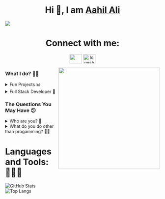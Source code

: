 <!DOCTYPE html>
<html>
<body>
  <h1 align="middle">Hi 👋, I am <a href="https://www.linkedin.com/in/aahil-ali1">Aahil Ali</a></h1>
</body>
</html>
<img src="https://github.com/ashutosh1919/ashutosh1919/blob/master/linkedin_banner.png" />
<h1 align="middle">Connect with me:</h1>
<p align="middle">
<a href="https://www.linkedin.com/in/aahil-ali1" target="blank"><img align="center" src="https://raw.githubusercontent.com/rahuldkjain/github-profile-readme-generator/master/src/images/icons/Social/linked-in-alt.svg" height="30" width="40" /></a>
<a href="https://www.instagram.com/aahiilll" target="blank"><img align="center" src="https://github.com/ashutosh1919/ashutosh1919/blob/master/logos/instagram.png" alt="logeshwaran-elumalai-a180b3249" height="30" width="40" /></a>
</p>
<img align='right' src="https://upload.wikimedia.org/wikipedia/commons/thumb/4/41/Beetlejuice_onstage.jpg/640px-Beetlejuice_onstage.jpg" width="330"/>

<h3>What I do? 👨‍💻</h3>
<details>
<summary>Fun Projects 📊</summary>
<ul>
  <div align="left">
  <img src="https://github-readme-stats.vercel.app/api/pin/?username=AahilAliCodes&repo=OpenMp-Parallel-Computing" alt="GitHub Stats">
  </div>
  <div align="left">
  <img src="https://github-readme-stats.vercel.app/api/pin/?username=AahilAliCodes&repo=Python-Scripting" alt="GitHub Stats">
  </div>
  <div align="left">
  <img src="https://github-readme-stats.vercel.app/api/pin/?username=AahilAliCodes&repo=Movie-Recommendation-Algorithm" alt="GitHub Stats">
  </div>
  <div align="left">
  <img src="https://github-readme-stats.vercel.app/api/pin/?username=AahilAliCodes&repo=BlackHoleSim" alt="GitHub Stats">
  </div>
</ul>
</details>
<details>
<summary>Full Stack Developer 🍥</summary>
  <ul>
    <div align="left">
  <img src="https://github-readme-stats.vercel.app/api/pin/?username=ArjunNair17&repo=SpotifyAppCS35L" alt="GitHub Stats">
  </div>
  </ul>
</details>
<h3>The Questions You May Have 😕</h3>
<details>
  <summary>Who are you? 👨</summary>
  <pre>
  A passionate individual who always thrive to work on end to end products which develop sustainable and scalable social and
  technical systems to create impact.<br>
  My name describes my qualities,
  A: Attention to Detail
  A: Adaptable
  H: Hard working
  I: inquisitive
  L: Learner
  </pre>
</details>
<details>
<summary>What do you do other than progamming? 💁‍♂️</summary>
  <ul>
    <li>I like to do miscellaneous research in the feilds of Mathematics, Economics, Physics, and Computer science. Check out my latest  <a href="https://drive.google.com/file/d/1kLAggeo_ii7N6PtGqv544wN6vg793ZQ4/view"> Research Paper!</a>.</li>
    <li>I a member of DevX at UCLA, which is is UCLA's premier product development organization. We build real-world projects that help tackle pressing problems within the UCLA community, and beyond. We help students make their ideas come to life, and grow their technical skills by pairing them with experienced teammates, building a network that lasts beyond UCLA. We work for educating students to deal with very basic but important problems which eventually build their character<a href="https://www.ucladevx.com/"> DevX!</a>.</li>
    <li>I like to trade stocks, crypto and futres and I learn quantative algrithms to automate this process</li>
    <li>I like fitness and music and I am working on Full-Stack applicaitons to improve this space</li>
  </ul>
</details>
<h1 align="left">Languages and Tools:👨🏼‍💻</h1>
<div align="left">
  <img src="https://github-readme-stats.vercel.app/api?username=AahilAliCodes&show_icons=true&hide=stars,prs,issues,&rank_icon=github" alt="GitHub Stats">
</div>
<div align="left">
  <img src="https://github-readme-stats.vercel.app/api/top-langs/?username=AahilAliCodes&layout=pie" alt="Top Langs">
</div>


<!--
**AahilAliCodes/AahilAliCodes** is a ✨ _special_ ✨ repository because its `README.md` (this file) appears on your GitHub profile.

Here are some ideas to get you started:

- 🔭 I’m currently working on ...
- 🌱 I’m currently learning ...
- 👯 I’m looking to collaborate on ...
- 🤔 I’m looking for help with ...
- 💬 Ask me about ...
- 📫 How to reach me: ...
- 😄 Pronouns: ...
- ⚡ Fun fact: ...
-->
